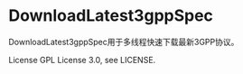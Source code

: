 # DownloadLatest3gppSpec
DownloadLatest3gppSpec用于多线程快速下载最新3GPP协议。

License
GPL License 3.0, see LICENSE.
